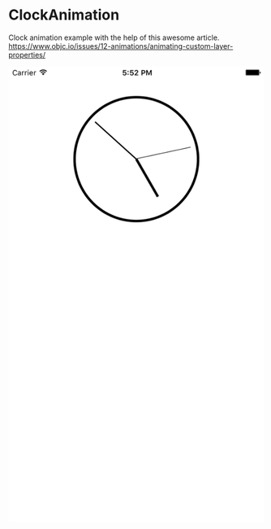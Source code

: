 # ClockAnimation

Clock animation example with the help of this awesome article.
https://www.objc.io/issues/12-animations/animating-custom-layer-properties/

![Demo](https://raw.githubusercontent.com/proactive-solutions/ClockAnimation/master/Demo.gif)
